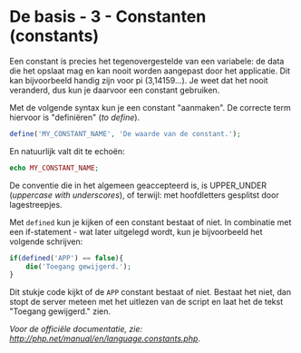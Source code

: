 # De basis - 3 - Constanten (constants)

Een constant is precies het tegenovergestelde van een variabele: de data die het opslaat mag en kan nooit worden aangepast door het applicatie. Dit kan bijvoorbeeld handig zijn voor pi (3,14159...). Je weet dat het nooit veranderd, dus kun je daarvoor een constant gebruiken.

Met de volgende syntax kun je een constant "aanmaken". De correcte term hiervoor is "definiëren" (*to define*).

```php
define('MY_CONSTANT_NAME', 'De waarde van de constant.');
```

En natuurlijk valt dit te echoën:

```php
echo MY_CONSTANT_NAME;
```

De conventie die in het algemeen geaccepteerd is, is UPPER_UNDER (*uppercase with underscores*), of terwijl: met hoofdletters gesplitst door lagestreepjes.

Met `defined` kun je kijken of een constant bestaat of niet. In combinatie met een if-statement - wat later uitgelegd wordt, kun je bijvoorbeeld het volgende schrijven:

```php
if(defined('APP') == false){
    die('Toegang gewijgerd.');
}
```

Dit stukje code kijkt of de `APP` constant bestaat of niet. Bestaat het niet, dan stopt de server meteen met het uitlezen van de script en laat het de tekst "Toegang gewijgerd." zien.

*Voor de officiële documentatie, zie: http://php.net/manual/en/language.constants.php*.
